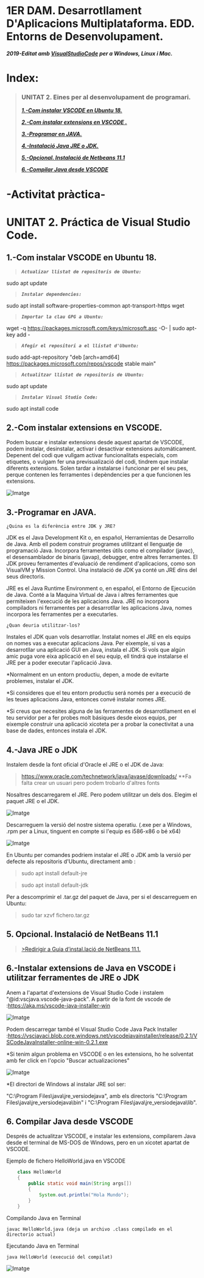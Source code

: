 # **1ER DAM. Desarrotllament D'Aplicacions Multiplataforma. EDD. Entorns de Desenvolupament.**

***2019-Editat amb [VisualStudioCode](https://code.visualstudio.com/) per a Windows, Linux i Mac.***


# Index:



>### UNITAT 2. Eines per al desenvolupament de programari.
>
>***[1.-Com instalar VSCODE en Ubuntu 18.](https://github.com/Maxim1erDAM/EDD/blob/master/Unitat%202/Unitat2.md#1-com-instalar-vscode-en-ubuntu-18)***
>
>***[2.-Com instalar extensions en VSCODE .](https://github.com/Maxim1erDAM/EDD/blob/master/Unitat%202/Unitat2.md#2-com-instalar-extensions-en-vscode)***
>
>***[3.-Programar en JAVA.](https://github.com/Maxim1erDAM/EDD/blob/master/Unitat%202/Unitat2.md#3-programar-en-java)***
>
>***[4.-Instalació Java JRE o JDK.](https://github.com/Maxim1erDAM/EDD/blob/master/Unitat%202/Unitat2.md#4-java-jre-o-jdk)***
>
>***[5.-Opcional. Instalació de Netbeans 11.1](https://github.com/Maxim1erDAM/EDD/blob/master/Unitat%202/Unitat2.md#5-opcional-instalaci%C3%B3-de-netbeans-111)***
>
>***[6.-Compilar Java desde VSCODE](https://github.com/Maxim1erDAM/EDD/blob/master/Unitat%202/Unitat2.md#6-instalar-extensions-de-java-en-vscode-i-utilitzar-ferramentes-de-jre-o-jdk)***

#    **-Activitat pràctica-**



# UNITAT 2. Práctica de Visual Studio Code.


## 1.-Com instalar VSCODE en Ubuntu 18.

>***`Actualizar llistat de repositoris de Ubuntu:`***  

sudo apt update

>***`Instalar dependencies:`***  

sudo apt install software-properties-common apt-transport-https wget

>***`Importar la clau GPG a Ubuntu:`***  

wget -q https://packages.microsoft.com/keys/microsoft.asc -O- | sudo apt-key add -

>***`Afegir el repositori a el llistat d'Ubuntu:`***  

sudo add-apt-repository "deb [arch=amd64] https://packages.microsoft.com/repos/vscode stable main"

>***`Actualitzar llistat de repositoris de Ubuntu:`***  

sudo apt update

>***`Instalar Visual Studio Code:`***  

sudo apt install code

## 2.-Com instalar extensions en VSCODE.

Podem buscar e instalar extensions desde aquest apartat de VSCODE, podem instalar, desinstalar, activar i desactivar extensions automáticament. Depenent del codi que vullgam activar funcionalitats especials, com etiquetes, o vulgam fer una previsualizació del codi, tindrem que instalar diferents extensions. Solen tardar a instalarse i funcionar per el seu pes, perque contenen les ferramentes i depèndencies per a que funcionen les extensions.

![Imatge](imatges/imatgevscodeexts.png)

## 3.-Programar en JAVA.
    ¿Quina es la diferència entre JDK y JRE?

JDK es el Java Development Kit o, en español, Herramientas de Desarrollo de Java. Amb ell podem construir programes utilitzant el llenguatje de programació Java. Incorpora ferramentes útils como el compilador (javac), el desensamblador de binaris (javap), debugger, entre altres ferramentes. El JDK proveu ferramentes d'evaluació de rendiment d'aplicacions, como son VisualVM y Mission Control. Una instalació de JDK ya conté un JRE dins del seus directoris.

JRE es el Java Runtime Environment o, en español, el Entorno de Ejecución de Java. Conté a la Maquina Virtual de Java i altres ferramentes que permiteixen l'execució de les aplicacions Java. JRE no incorpora compiladors ni ferramentes per a desarrotllar les aplicacions Java, nomes incorpora les ferramentes per a executarles.

    ¿Quan deuria utilitzar-los?

Instales el JDK quan vols desarrotllar. Instalat nomes el JRE en els equips on nomes vas a executar aplicacions Java. Per eixemple, si vas a desarrotllar una aplicació GUI en Java, instala el JDK. Si vols que algún amic puga vore eixa aplicació en el seu equip, ell tindrá que instalarse el JRE per a poder executar l'aplicació Java.

*Normalment en un entorn productiu, depen, a mode de evitarte problemes, instalar el JDK.

*Si consideres que el teu entorn productiu será només per a execució de les teues aplicacions Java, entonces convé instalar nomes JRE.

*Si creus que necesites alguna de las ferramentes de desarrotllament en el teu servidor per a fer probes molt básiques desde eixos equips, per eixemple construir una aplicació xicoteta per a probar la conectivitat a una base de dades, entonces instala el JDK.

## 4.-Java JRE o JDK

Instalem desde la font oficial d'Oracle el JRE o el JDK de Java:

> https://www.oracle.com/technetwork/java/javase/downloads/ **Fa falta crear un usuari pero podem trobarlo d'altres fonts

Nosaltres descarregarem el JRE. Pero podem utilitzar un dels dos.
Elegim el paquet JRE o el JDK.

![Imatge](imatges/JREoJDK.png)

Descarreguem la versió del nostre sistema operatiu. (.exe per a Windows, .rpm per a Linux, tinguent en compte si l'equip es i586-x86 o bé x64)

![Imatge](imatges/JREoJDK2.png)

En Ubuntu per comandes podriem instalar el JRE o JDK amb la versió per defecte als repositoris d'Ubuntu, directament amb :

>sudo apt install default-jre

>sudo apt install default-jdk

Per a descomprimir el .tar.gz  del paquet de Java, per si el descarreguem en Ubuntu:

>sudo tar xzvf fichero.tar.gz

## 5. Opcional. Instalació de NetBeans 11.1 


>[>Redirigir a Guia d’instal.lació de NetBeans 11.1. ](https://github.com/Maxim1erDAM/EDD/blob/master/Unitat%202/NetbeansInstalar.pdf)

## 6.-Instalar extensions de Java en VSCODE i utilitzar ferramentes de JRE o JDK

Anem a l'apartat d'extensions de Visual Studio Code i instalem "@id:vscjava.vscode-java-pack".
A partir de la font de vscode de :https://aka.ms/vscode-java-installer-win


![Imatge](imatges/javaextvscodepack.png)

Podem descarregar també el Visual Studio Code Java Pack Installer :https://vscjavaci.blob.core.windows.net/vscodejavainstaller/release/0.2.1/VSCodeJavaInstaller-online-win-0.2.1.exe

*Si tenim algun problema en VSCODE o en les extensions, ho he solventat amb fer click en l'opcio "Buscar actualizaciones"

![Imatge](imatges/solucioproblemesvscode.png)

*El directori de Windows al instalar JRE sol ser:

"C:\Program Files\java\jre_versiodejava\", amb els directoris "C:\Program Files\java\jre_versiodejava\bin" i "C:\Program Files\java\jre_versiodejava\lib".


## 6. Compilar Java desde VSCODE

Després de actualitzar VSCODE, e instalar les extensions, compilarem Java desde el terminal de MS-DOS de Windows, pero en un xicotet apartat de VSCODE.

Ejemplo de fichero HelloWorld.java en VSCODE
```java
    class HelloWorld
    {
        public static void main(String args[])
        {
            System.out.println("Hola Mundo");
        }
    }
```


Compilando Java en Terminal

    javac HelloWorld.java (deja un archivo .class compilado en el directorio actual)

Ejecutando Java en Terminal

    java HelloWorld (execució del compilat)

![Imatge](imatges/compilariejecutarjavaSOLUCION.png)
